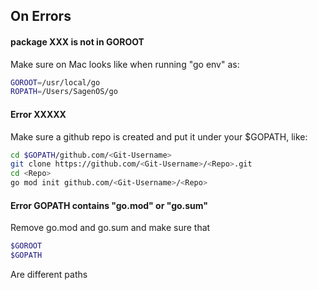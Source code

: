 



## On Errors
#### package XXX is not in GOROOT
Make sure on Mac looks like when running "go env" as: 
```bash
GOROOT=/usr/local/go
ROPATH=/Users/SagenOS/go
```

#### Error XXXXX
Make sure a github repo is created and put it under your $GOPATH, like:
```bash
cd $GOPATH/github.com/<Git-Username>
git clone https://github.com/<Git-Username>/<Repo>.git
cd <Repo>
go mod init github.com/<Git-Username>/<Repo>
```

#### Error GOPATH contains "go.mod" or "go.sum"
Remove go.mod and go.sum and make sure that 
```bash
$GOROOT
$GOPATH
```
Are different paths

